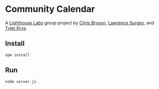 # Community Calendar

A [Lighthouse Labs](https://github.com/lighthouse-labs) group project by [Chris Bryson](https://github.com/RiptideWallace), [Lawrence Surges](https://github.com/surgeslc), and [Tyler Krys](https://github.com/ty2k).

## Install

`npm install`

## Run

`node server.js`
